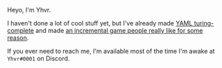 Heyo, I'm Yhvr.

I haven't done a lot of cool stuff yet,
but I've already made [YAML turing-complete](https://gitlab.com/yhvr/yamlcode)
and made [an incremental game people really like for some reason](https://gitlab.com/yhvr/tg-rewritten).

If you ever need to reach me, I'm available most of the time I'm awake at `Yhvr#0001` on Discord.
